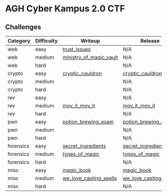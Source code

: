 # AGH Cyber Kampus 2.0 CTF

## Challenges

| Category |  Difficulty  |                               Writeup                                 |                                   Release                             |
| -------- | ------------ | --------------------------------------------------------------------- | --------------------------------------------------------------------- | 
|   web    |    easy      | [trust_issues](trust_issues/writeup.md)                               |                                     N/A                               |
|   web    |    medium    | [ministry_of_magic_vault](ministry_of_magic_vault/writeup/writeup.md) |                                     N/A                               |
|   web    |    hard      |                                                                       |                                     N/A                               |
|   crypto    |    easy   | [cryptic_cauldron](cryptic_cauldron/writeup/writeup.md)               | [cryptic_cauldron](cryptic_cauldron/release/cryptic_cauldron_77dbbed722e4f707952523cac054295e461a6cc8b78b851ca902b771926320ac.zip) |           
|   crypto    |    medium |                                                                       |                                     N/A                               |
|   crypto    |    hard   |                                                                       |                                     N/A                               |
|   rev    |    easy      |                                                                       |                                     N/A                               |
|   rev    |    medium    | [mov_it_mov_it](mov_it_mov_it/writeup/writeup.md)                     | [mov_it_mov_it](mov_it_mov_it/release/mov_it_mov_it_90abdea564b0541d4a85cf413188cb2b165823d3d995020142c6d8c78ec59f59.zip) |
|   rev    |    hard      |                                                                       |                                     N/A                               |
|   pwn    |    easy      | [potion_brewing_exam](potion_brewing_exam/writeup/README.md)          | [potion_brewing_exam](potion_brewing_exam/release/potion_brewing_exam_9fc3e0c9fbc6a2885dbb04a57a408101bfa63c41b5734ddf8817e7e3da980b2d.zip) |  
|   pwn    |    medium    |                                                                       |                                     N/A                               |
|   pwn    |    hard      |                                                                       |                                     N/A                               |
|   forensics  |  easy    | [secret_ingredients](secret_ingredients/writeup/writeup.md)           | [secret_ingredients](secret_ingredients/release/secret_ingredients_cb9500486053477b035893135b7bbaa69a26559cbc31a1ec0b325cd2c9fabb64.zip) |
|   forensics  |  medium  | [types_of_magic](types_of_magic/writeup/solution.md)                  | [types_of_magic](types_of_magic/release/types_of_magic_50575ccdba47bb3066f4d403de1a7018a27c2ede5f513aa8996750288f8782ce.zip) |
|   forensics  |  hard    |                                                                       |                                     N/A                               |
|   misc    |    easy     | [magic_book](magic_book/writeup/writeup.md)                           | [magic_book](magic_book/release/magic_book_de5c647e3d66a82a63cd10204cf284d113c73e336094d3684bbf046c4db0a0b4.zip) |
|   misc    |    medium   | [we_love_casting_spells](we_love_casting_spells/writeup/writeup.md)   | [we_love_casting_spells](we_love_casting_spells/release/we_love_casting_spells_98e9dcd4e9f320b1c5a906354a79bda20d50a6feb772c200be5d149b9a5e3eb3.zip) |
|   misc    |    hard     |                                                                       |                                     N/A                               |
